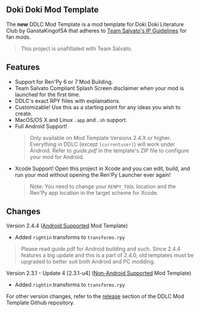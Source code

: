 ## Doki Doki Mod Template

The **new** DDLC Mod Template is a mod template for Doki Doki Literature Club by GanstaKingofSA that adheres to [Team Salvato's IP Guidelines](http://teamsalvato.com/ip-guidelines/) for fan mods.
> This project is unafilliated with Team Salvato.

## Features
- Support for Ren'Py 6 or 7 Mod Building.
- Team Salvato Compliant Splash Screen disclaimer when your mod is launched for the first time.
- DDLC's exact RPY fiiles with explainations.
- Customizable! Use this as a starting point for any ideas you wish to create.
- MacOS/OS X and Linux `.app` and `.sh` support.
- Full Android Support!
  > Only available on Mod Template Versions 2.4.X or higher. Everything in DDLC (except `[currentuser]`) will work under Android. Refer to *guide.pdf* in the template's ZIP file to configure your mod for Android.
- Xcode Support! Open this project in Xcode and you can edit, build, and run your mod without opening the Ren'Py Launcher ever again! 
  > Note: You need to change your `RENPY_TOOL` location and the Ren'Py app location in the target scheme for Xcode.

## Changes

Version 2.4.4 (<u>Android Supported</u> Mod Template)
- Added `rightin` transforms to `transforms.rpy`
> Please read guide.pdf for Android building and such. Since 2.4.4 features a big update and this is a part of 2.4.0, old templates must be upgraded to better suit both Android and PC modding.

Version 2.3.1 - Update 4 [2.3.1-u4] (<u>Non-Android Supported</u> Mod Template)
- Added `rightin` transforms to `transforms.rpy`

For other version changes, refer to the [release](https://github.com/GanstaKingofSA/DDLCModTemplate2.0/releases) section of the DDLC Mod Template Github repository.

